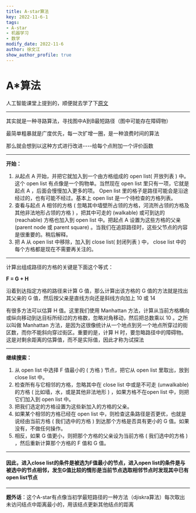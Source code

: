 ```yaml
---
title: A-star算法 
key: 2022-11-6-1
tags: 
- A-star
- 机器学习
- 数学
modify_date: 2022-11-6
author: 徐文江
show_author_profile: true
---
```



# A*算法           

人工智能课堂上提到的，顺便就去学了下[原文](https://blog.csdn.net/Zhouzi_heng/article/details/115035298)       

--------

其实就是一种寻路算法，寻找图中A到B最短路径（图中可能存在障碍物）        

最简单粗暴就是广度优先，每一次扩增一圈，是一种浪费时间的算法         

那么就会想到以这种方式进行改进----给每个点附加一个评价函数           
<!--more-->  
-------------

**开始：**          

1. 从起点 A 开始，并把它就加入到一个由方格组成的 open list( 开放列表 ) 中。这个 open list 有点像是一个购物单。当然现在 open list 里只有一项，它就是起点 A ，后面会慢慢加入更多的项。 Open list 里的格子是路径可能会是沿途经过的，也有可能不经过。基本上 open list 是一个待检查的方格列表。         
2. 查看与起点 A 相邻的方格 ( 忽略其中墙壁所占领的方格，河流所占领的方格及其他非法地形占领的方格 ) ，把其中可走的 (walkable) 或可到达的 (reachable) 方格也加入到 open list 中。把起点 A 设置为这些方格的父亲 (parent node 或 parent square) 。当我们在追踪路径时，这些父节点的内容是很重要的。稍后解释。          
3. 把 A 从 open list 中移除，加入到 close list( 封闭列表 ) 中， close list 中的每个方格都是现在不需要再关注的。       

---------

计算出组成路径的方格的关键是下面这个等式：         

**F = G + H**         

沿着到达指定方格的路径来计算 G 值，那么计算出该方格的 G 值的方法就是找出其父亲的 G 值，然后按父亲是直线方向还是斜线方向加上 10 或 14      

有很多方法可以估算 H 值。这里我们使用 Manhattan 方法，计算从当前方格横向或纵向移动到达目标所经过的方格数，忽略对角移动，然后把总数乘以 10 。之所以叫做 Manhattan 方法，是因为这很像统计从一个地点到另一个地点所穿过的街区数，而你不能斜向穿过街区。重要的是，计算 H 时，要忽略路径中的障碍物。这是对剩余距离的估算值，而不是实际值，因此才称为试探法          

---------------



**继续搜索：**             

1. 从 open list 中选择 F 值最小的 ( 方格 ) 节点，把它从 open list 里取出，放到 close list 中。           
2. 检查所有与它相邻的方格，忽略其中在 close list 中或是不可走 (unwalkable) 的方格 ( 比如墙，水，或是其他非法地形 ) ，如果方格不在open list 中，则把它们加入到 open list 中。            
3. 把我们选定的方格设置为这些新加入的方格的父亲。         
4. 如果某个相邻的方格已经在 open list 中，则检查这条路径是否更优，也就是说经由当前方格 ( 我们选中的方格 ) 到达那个方格是否具有更小的 G 值。如果没有，不做任何操作。        
5. 相反，如果 G 值更小，则把那个方格的父亲设为当前方格 ( 我们选中的方格 ) ，然后重新计算那个方格的 F 值和 G 值。             

-----------

#### 因此，进入close list的条件是被选为F值最小的节点，进入open  list的条件是与被选中的节点相邻，发生G值比较的情形是当前节点选取相邻节点时发现其中已有open list节点            

---------

**题外话**：这个A-star有点像当初学最短路径的一种方法（djiskra算法）每次取出未访问结点中距离最小的，用该结点更新其他结点的距离           

